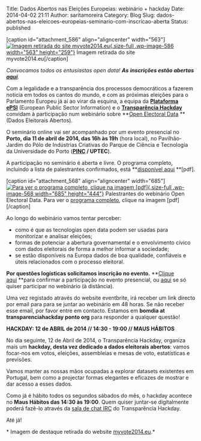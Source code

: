 Title: Dados Abertos nas Eleições Europeias: webinário + hackday
Date: 2014-04-02 21:11
Author: saritamoreira
Category: Blog
Slug: dados-abertos-nas-eleicoes-europeias-seminario-com-inscricao-aberta
Status: published

\[caption id="attachment\_586" align="aligncenter" width="563"\][![Imagem retirada do site myvote2014.eu](http://www.transparenciahackday.org/wp-content/uploads/2014/04/electoral-data-header.png){.size-full .wp-image-586 width="563" height="259"}](http://myvote2014.eu) Imagem retirada do site myvote2014.eu\[/caption\]

*Convocamos todos os entusiastas open data! **As** ***inscrições estão abertas [aqui](http://www.eventbrite.com/e/webinario-europeu-sobre-dados-eleitorais-tickets-11177098001)**.**

Com a legalidade e a transparência dos processos democráticos a fazerem notícia em todos os cantos do mundo, e com as próximas eleições para o Parlamento Europeu já aí ao virar da esquina, a equipa da [**Plataforma ePSI**](http://www.epsiplatform.eu/content/epsi-webinar-open-electoral-data-11th-april-2014) (European Public Sector Information) e o [**Transparência Hackday**](http://www.transparenciahackday.org/2014/03/webinario-europeu-sobre-dados-eleitorais-11-de-abril/) convidam à participação num webinário sobre **[Open Electoral Data](https://www.eventbrite.com/e/epsi-platform-webinar-on-open-electoral-data-tickets-10954221371?ref=estw) **(Dados Eleitorais Abertos).

O seminário online vai ser acompanhado por um evento presencial no **Porto, dia 11 de abril de 2014, das 16h às 19h** (hora local), no Pavilhão-Jardim do Pólo de Indústrias Criativas do Parque de Ciência e Tecnologia da Universidade do Porto (**[PINC](http://uptec.up.pt/uptec/polo-das-industrias-criativas) / UPTEC**).

A participação no seminário é aberta e livre. O programa completo, incluindo a lista de palestrantes confirmados, está **[disponível aqui](http://www.epsiplatform.eu/sites/default/files/ePSI%20platform%20webinar%20agenda%20v1.pdf) **\[pdf\].

\[caption id="attachment\_568" align="aligncenter" width="685"\][![Para ver o programa completo, clique na imagem \[pdf\]](http://www.transparenciahackday.org/wp-content/uploads/2014/04/speakers-epsi.png){.size-full .wp-image-568 width="685" height="444"}](http://www.epsiplatform.eu/sites/default/files/ePSI%20platform%20webinar%20agenda%20v1.pdf) Palestrantes do webinário Open Electoral Data. Para ver o [programa completo](http://www.epsiplatform.eu/sites/default/files/ePSI%20platform%20webinar%20agenda%20v1.pdf), clique na imagem \[pdf\]\[/caption\]

<div>

Ao longo do webinário vamos tentar perceber:

-   como é que as tecnologias open data podem ser usadas para monitorizar e analisar eleições;
-   formas de potenciar a abertura governamental e o envolvimento cívico com dados eleitorais de forma a melhor informar a sociedade;
-   se estão disponíveis na Europa dados de boa qualidade, confiáveis e úteis relacionados com o processo eleitoral.

**Por questões logísticas solicitamos inscrição no evento.** **[Clique aqui](http://www.eventbrite.com/e/webinario-europeu-sobre-dados-eleitorais-tickets-11177098001) **para confirmar a participação no evento presencial, ou [aqui](https://www.eventbrite.com/e/epsi-platform-webinar-on-open-electoral-data-tickets-10954221371?ref=estw) se só quiser participar no webinário (à distância).

Uma vez registado através do website eventbrite, irá receber um link directo por email para para se juntar ao webinário em 48 horas. Se não receber esse email, por favor entre em contacto. Estamos em **bomdia at transparenciahackday ponto org** para responder a qualquer questão!

**HACKDAY: 12 de ABRIL de 2014 // 14:30 - 19:00 // MAUS HÁBITOS**

No dia seguinte, 12 de Abril de 2014, o Transparência Hackday, organiza mais um **hackday, desta vez dedicado a dados eleitorais abertos**: vamos focar-nos em votos, eleições, assembleias e mesas de voto, estatísticas e previsões.

Vamos manter as nossas mãos ocupadas a explorar datasets existentes em Portugal, bem como a projectar formas elegantes e eficazes de mostrar e dar acesso a esses dados.

Como já é hábito todos os segundos sábados do mês, o hackday acontece no **Maus Hábitos das 14:30 às 19:00**. Quem quiser juntar-se digitalmente poderá fazê-lo através da [sala de chat IRC](http://www.transparenciahackday.org/chat/) do Transparência Hackday.

Até já!

</div>

\* Imagem de destaque retirada do website [myvote2014.eu](https://www.myvote2014.eu/en/home/index).*
